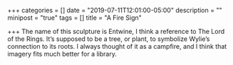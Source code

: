 +++
categories = []
date = "2019-07-11T12:01:00-05:00"
description = ""
minipost = "true"
tags = []
title = "A Fire Sign"

+++
The name of this sculpture is Entwine, I think a reference to The Lord of the Rings. It’s supposed to be a tree, or plant, to symbolize Wylie’s connection to its roots. I always thought of it as a campfire, and I think that imagery fits much better for a library.